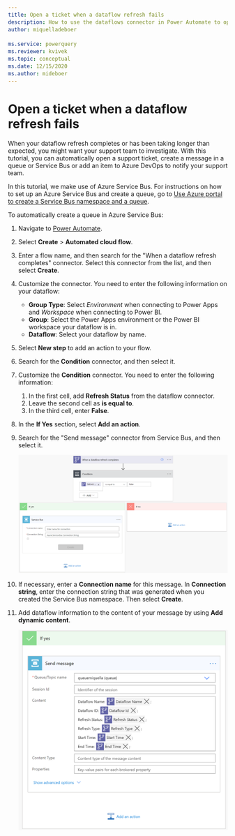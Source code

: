 ```yaml
---
title: Open a ticket when a dataflow refresh fails
description: How to use the dataflows connector in Power Automate to open a ticket when a dataflow refresh fails
author: miquelladeboer

ms.service: powerquery
ms.reviewer: kvivek
ms.topic: conceptual
ms.date: 12/15/2020
ms.author: mideboer
---
```


# Open a ticket when a dataflow refresh fails

When your dataflow refresh completes or has been taking longer than expected, you might want your support team to investigate. With this tutorial, you can automatically open a support ticket, create a message in a queue or Service Bus or add an item to Azure DevOps to notify your support team.

In this tutorial, we make use of Azure Service Bus. For instructions on how to set up an Azure Service Bus and create a queue, go to [Use Azure portal to create a Service Bus namespace and a queue](/azure/service-bus-messaging/service-bus-quickstart-portal).

To automatically create a queue in Azure Service Bus:

1. Navigate to [Power Automate](https://flow.microsoft.com).
2. Select **Create** > **Automated cloud flow**.
3. Enter a flow name, and then search for the "When a dataflow refresh completes" connector. Select this connector from the list, and then select **Create**.
4. Customize the connector. You need to enter the following information on your dataflow:

   * **Group Type**: Select *Environment* when connecting to Power Apps and *Workspace* when connecting to Power BI.
   * **Group**: Select the Power Apps environment or the Power BI workspace your dataflow is in.
   * **Dataflow**: Select your dataflow by name.

5. Select **New step** to add an action to your flow.
6. Search for the **Condition** connector, and then select it.
7. Customize the **Condition** connector. You need to enter the following information:

   1. In the first cell, add **Refresh Status** from the dataflow connector.
   2. Leave the second cell as **is equal to**.
   3. In the third cell, enter **False**.

8. In the **If Yes** section, select **Add an action**.
9. Search for the "Send message" connector from Service Bus, and then select it.

   ![example of service bus.](media/servicebuscondition.PNG)

10. If necessary, enter a **Connection name** for this message. In **Connection string**, enter the connection string that was generated when you created the Service Bus namespace. Then select **Create**.
11. Add dataflow information to the content of your message by using **Add dynamic content**.

    ![Example of complete flow in service bus.](media/ifyesservice.PNG)

